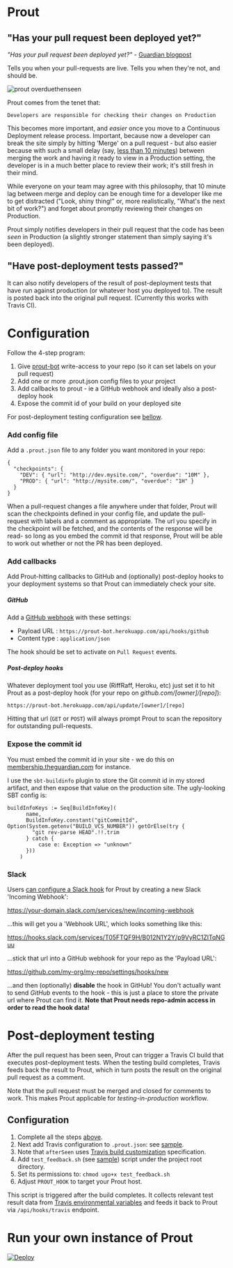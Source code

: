 # Prout

## "Has your pull request been deployed yet?"

_"Has your pull request been deployed yet?"_ - [Guardian blogpost](http://www.theguardian.com/info/developer-blog/2015/feb/03/prout-is-your-pull-request-out)

Tells you when your pull-requests are live. Tells you when they're not, and should be.

![prout overduethenseen](https://cloud.githubusercontent.com/assets/52038/5635027/4bff5d08-95dd-11e4-817f-2a77284bb776.png)

Prout comes from the tenet that:

    Developers are responsible for checking their changes on Production

This becomes more important, and _easier_ once you move to a Continuous Deployment
release process. Important, because now a developer can break the site simply by
hitting 'Merge' on a pull request - but also easier because with such a small delay
(say, [less than 10 minutes](https://github.com/guardian/membership-frontend/pull/14#issuecomment-68436665)) between merging the work and having it ready to view in a
Production setting, the developer is in a much better place to review their work;
it's still fresh in their mind.

While everyone on your team may agree with this philosophy, that 10 minute lag
between merge and deploy can be enough time for a developer like me to get distracted
("Look, shiny thing!" or, more realistically, "What's the next bit of work?") and
forget about promptly reviewing their changes on Production.

Prout simply notifies developers in their pull request that the code has been _seen_
in Production (a slightly stronger statement than simply saying it's been deployed).

## "Have post-deployment tests passed?"

It can also notify developers of the result of post-deployment tests that have run
against production (or whatever host you deployed to). The result is posted back
into the original pull request. (Currently this works with Travis CI).


# Configuration <a name="config"></a>

Follow the 4-step program:

1. Give [prout-bot](https://github.com/prout-bot) write-access to your repo (so it can set labels on your pull request)
2. Add one or more .prout.json config files to your project
3. Add callbacks to prout - ie a GitHub webhook and ideally also a post-deploy hook
4. Expose the commit id of your build on your deployed site

For post-deployment testing configuration see [bellow](#test-config).


### Add config file

Add a `.prout.json` file to any folder you want monitored in your repo:

```
{
  "checkpoints": {
    "DEV": { "url": "http://dev.mysite.com/", "overdue": "10M" },
    "PROD": { "url": "http://mysite.com/", "overdue": "1H" }
  }
}
```

When a pull-request changes a file anywhere under that folder, Prout will scan the
checkpoints defined in your config file, and update the pull-request with labels
and a comment as appropriate. The url you specify in the checkpoint will be fetched,
and the contents of the response will be read- so long as you embed the commit id
that response, Prout will be able to work out whether or not the PR has been deployed.

### Add callbacks

Add Prout-hitting callbacks to GitHub and (optionally) post-deploy hooks to your deployment systems
so that Prout can immediately check your site.

##### GitHub

Add a [GitHub webhook](https://developer.github.com/webhooks/creating/#setting-up-a-webhook)
with these settings:

* Payload URL : `https://prout-bot.herokuapp.com/api/hooks/github`
* Content type : `application/json`

The hook should be set to activate on `Pull Request` events.

##### Post-deploy hooks

Whatever deployment tool you use (RiffRaff, Heroku, etc) just set it to hit Prout
as a post-deploy hook (for your repo on _github.com/[owner]/[repo]_):

```
https://prout-bot.herokuapp.com/api/update/[owner]/[repo]
```

Hitting that url (`GET` or `POST`) will always prompt Prout to
scan the repository for outstanding pull-requests.

### Expose the commit id

You must embed the commit id in your site - we do this on
[membership.theguardian.com](https://membership.theguardian.com/)
for instance.

I use the `sbt-buildinfo` plugin to store the Git commit id in my stored artifact, and then expose
that value on the production site. The ugly-looking SBT config is:

```
buildInfoKeys := Seq[BuildInfoKey](
      name,
      BuildInfoKey.constant("gitCommitId", Option(System.getenv("BUILD_VCS_NUMBER")) getOrElse(try {
        "git rev-parse HEAD".!!.trim
      } catch {
          case e: Exception => "unknown"
      }))
    )
```

### Slack

Users [can configure a Slack hook](https://github.com/guardian/prout/pull/11) for Prout
by creating a new Slack 'Incoming Webhook':

https://your-domain.slack.com/services/new/incoming-webhook

...this will get you a 'Webhook URL', which looks something like this:

https://hooks.slack.com/services/T05FTQF9H/B012N1Y2Y/p9VyRC1ZlTqNGuu

...stick that url into a GitHub webhook for your repo as the 'Payload URL':

https://github.com/my-org/my-repo/settings/hooks/new

...and then (optionally) **disable** the hook in GitHub! You don't actually want to send _GitHub_
events to the hook - this is just a place to store the private url where Prout can find it.
**Note that Prout needs repo-admin access in order to read the hook data!**

# Post-deployment testing

After the pull request has been seen, Prout can trigger a Travis CI
build that executes post-deployment tests. When the testing build completes, Travis
feeds back the result to Prout, which in turn posts the result on the original pull request
as a comment.

Note that the pull request must be merged and closed for comments to work. This makes Prout
applicable for _testing-in-production_ workflow.

## Configuration <a name="test-config"></a>

1. Complete all the steps [above](#config). 
2. Next add Travis configuration to `.prout.json`: see [sample](./test/resources/sample.test_feedback.json).    
3. Note that `afterSeen` uses [Travis build customization](http://docs.travis-ci.com/user/customizing-the-build/)
specification.
4. Add `test_feedback.sh` (see [sample](./test/resources/sample.test_feedback.sh)) script under 
the project root directory.
5. Set its permissions to: `chmod ugo+x test_feedback.sh`
6. Adjust `PROUT_HOOK` to target your Prout host.

This script is triggered after the build completes. It collects relevant test result data
from [Travis environmental variables](http://docs.travis-ci.com/user/environment-variables/)
and feeds it back to Prout via `/api/hooks/travis` endpoint.

# Run your own instance of Prout

[![Deploy](https://www.herokucdn.com/deploy/button.png)](https://heroku.com/deploy?template=https://github.com/guardian/prout)